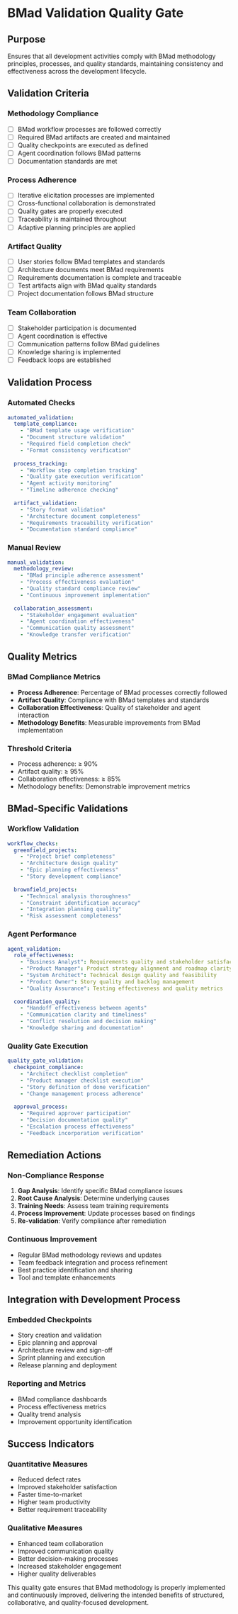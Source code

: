 # BMad Validation Quality Gate

## Purpose
Ensures that all development activities comply with BMad methodology principles, processes, and quality standards, maintaining consistency and effectiveness across the development lifecycle.

## Validation Criteria

### Methodology Compliance
- [ ] BMad workflow processes are followed correctly
- [ ] Required BMad artifacts are created and maintained
- [ ] Quality checkpoints are executed as defined
- [ ] Agent coordination follows BMad patterns
- [ ] Documentation standards are met

### Process Adherence
- [ ] Iterative elicitation processes are implemented
- [ ] Cross-functional collaboration is demonstrated
- [ ] Quality gates are properly executed
- [ ] Traceability is maintained throughout
- [ ] Adaptive planning principles are applied

### Artifact Quality
- [ ] User stories follow BMad templates and standards
- [ ] Architecture documents meet BMad requirements
- [ ] Requirements documentation is complete and traceable
- [ ] Test artifacts align with BMad quality standards
- [ ] Project documentation follows BMad structure

### Team Collaboration
- [ ] Stakeholder participation is documented
- [ ] Agent coordination is effective
- [ ] Communication patterns follow BMad guidelines
- [ ] Knowledge sharing is implemented
- [ ] Feedback loops are established

## Validation Process

### Automated Checks
```yaml
automated_validation:
  template_compliance:
    - "BMad template usage verification"
    - "Document structure validation"
    - "Required field completion check"
    - "Format consistency verification"
  
  process_tracking:
    - "Workflow step completion tracking"
    - "Quality gate execution verification"
    - "Agent activity monitoring"
    - "Timeline adherence checking"
  
  artifact_validation:
    - "Story format validation"
    - "Architecture document completeness"
    - "Requirements traceability verification"
    - "Documentation standard compliance"
```

### Manual Review
```yaml
manual_validation:
  methodology_review:
    - "BMad principle adherence assessment"
    - "Process effectiveness evaluation"
    - "Quality standard compliance review"
    - "Continuous improvement implementation"
  
  collaboration_assessment:
    - "Stakeholder engagement evaluation"
    - "Agent coordination effectiveness"
    - "Communication quality assessment"
    - "Knowledge transfer verification"
```

## Quality Metrics

### BMad Compliance Metrics
- **Process Adherence**: Percentage of BMad processes correctly followed
- **Artifact Quality**: Compliance with BMad templates and standards
- **Collaboration Effectiveness**: Quality of stakeholder and agent interaction
- **Methodology Benefits**: Measurable improvements from BMad implementation

### Threshold Criteria
- Process adherence: ≥ 90%
- Artifact quality: ≥ 95%
- Collaboration effectiveness: ≥ 85%
- Methodology benefits: Demonstrable improvement metrics

## BMad-Specific Validations

### Workflow Validation
```yaml
workflow_checks:
  greenfield_projects:
    - "Project brief completeness"
    - "Architecture design quality"
    - "Epic planning effectiveness"
    - "Story development compliance"
  
  brownfield_projects:
    - "Technical analysis thoroughness"
    - "Constraint identification accuracy"
    - "Integration planning quality"
    - "Risk assessment completeness"
```

### Agent Performance
```yaml
agent_validation:
  role_effectiveness:
    - "Business Analyst": Requirements quality and stakeholder satisfaction
    - "Product Manager": Product strategy alignment and roadmap clarity
    - "System Architect": Technical design quality and feasibility
    - "Product Owner": Story quality and backlog management
    - "Quality Assurance": Testing effectiveness and quality metrics
  
  coordination_quality:
    - "Handoff effectiveness between agents"
    - "Communication clarity and timeliness"
    - "Conflict resolution and decision making"
    - "Knowledge sharing and documentation"
```

### Quality Gate Execution
```yaml
quality_gate_validation:
  checkpoint_compliance:
    - "Architect checklist completion"
    - "Product manager checklist execution"
    - "Story definition of done verification"
    - "Change management process adherence"
  
  approval_process:
    - "Required approver participation"
    - "Decision documentation quality"
    - "Escalation process effectiveness"
    - "Feedback incorporation verification"
```

## Remediation Actions

### Non-Compliance Response
1. **Gap Analysis**: Identify specific BMad compliance issues
2. **Root Cause Analysis**: Determine underlying causes
3. **Training Needs**: Assess team training requirements
4. **Process Improvement**: Update processes based on findings
5. **Re-validation**: Verify compliance after remediation

### Continuous Improvement
- Regular BMad methodology reviews and updates
- Team feedback integration and process refinement
- Best practice identification and sharing
- Tool and template enhancements

## Integration with Development Process

### Embedded Checkpoints
- Story creation and validation
- Epic planning and approval
- Architecture review and sign-off
- Sprint planning and execution
- Release planning and deployment

### Reporting and Metrics
- BMad compliance dashboards
- Process effectiveness metrics
- Quality trend analysis
- Improvement opportunity identification

## Success Indicators

### Quantitative Measures
- Reduced defect rates
- Improved stakeholder satisfaction
- Faster time-to-market
- Higher team productivity
- Better requirement traceability

### Qualitative Measures
- Enhanced team collaboration
- Improved communication quality
- Better decision-making processes
- Increased stakeholder engagement
- Higher quality deliverables

This quality gate ensures that BMad methodology is properly implemented and continuously improved, delivering the intended benefits of structured, collaborative, and quality-focused development.